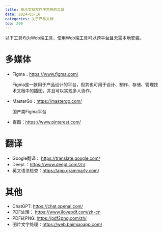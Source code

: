 ```yaml
---
title: 技术文档写作中常用的工具
date: 2024-03-10
categories: 关于产品文档
top: 200
---
```


以下工具均为Web端工具，使用Web端工具可以跨平台且无需本地安装。

# 多媒体

- Figma：https://www.figma.com/ 

    Figma是一款用于产品设计的平台，但其也可用于设计、制作、存储、管理技术文档中的插图，并且可以实现多人协作。

- MasterGo：https://mastergo.com/ 

    国产类Figma平台

- 查图：https://www.pinterest.com/


# 翻译

- Google翻译： https://translate.google.com/
- DeepL：https://www.deepl.com/zh/
- 英文语法检查：https://app.grammarly.com/

# 其他

- ChatGPT: https://chat.openai.com/
- PDF处理： https://www.ilovepdf.com/zh-cn
- PDF转PNG: https://pdf2png.com/zh/
- 图片文字处理：https://web.baimiaoapp.com/